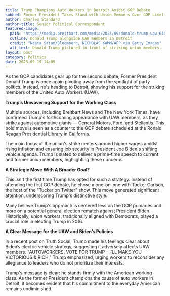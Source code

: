 ```yaml
---
title: Trump Champions Auto Workers in Detroit Amidst GOP Debate
subhed: Former President Takes Stand with Union Members Over GOP Limelight
author: Charles Standard
author-title: Senior Political Correspondent
featured-image: 
  path: "https://media.breitbart.com/media/2023/09/donald-trump-uaw-640x480.jpg"
  cutline: Donald Trump alongside UAW members in Detroit
  credit: "Neeta Satam/Bloomberg, NICHOLAS KAMM/AFP via Getty Images"
  alt-text: Donald Trump pictured in front of striking union members.
layout: post
category: Politics
date: 2023-09-19 14:05
---
```


As the GOP candidates gear up for the second debate, Former President Donald Trump is once again pivoting away from the spotlight of party politics. Instead, he's heading to Detroit, showing his support for the striking members of the United Auto Workers (UAW).

**Trump’s Unwavering Support for the Working Class**

Multiple sources, including Breitbart News and The New York Times, have confirmed Trump's forthcoming appearance with UAW members, as they strike against automotive giants — General Motors, Ford, and Stellantis. This bold move is seen as a counter to the GOP debate scheduled at the Ronald Reagan Presidential Library in California.

The main focus of the union's strike centers around higher wages amidst rising inflation and ensuring job security in President Joe Biden's shifting vehicle agenda. Trump is slated to deliver a prime-time speech to current and former union members, highlighting these concerns.

**A Strategic Move With A Broader Goal?**

This isn't the first time Trump has opted for such a strategy. Instead of attending the first GOP debate, he chose a one-on-one with Tucker Carlson, the host of the "Tucker on Twitter" show. This move generated significant attention, underscoring Trump's distinctive style.

Many believe Trump's approach is centered less on the GOP primaries and more on a potential general election rematch against President Biden. Historically, union workers, traditionally aligned with Democrats, played a crucial role in electing Trump in 2016.

**A Clear Message for the UAW and Biden’s Policies**

In a recent post on Truth Social, Trump made his feelings clear about Biden’s electric vehicle strategy, suggesting it adversely affects UAW members. "AUTOWORKERS, VOTE FOR TRUMP – I’LL MAKE YOU VICTORIOUS & RICH," Trump emphasized, urging workers to reconsider any allegiance to leaders who do not prioritize their interests.

Trump's message is clear: he stands firmly with the American working class. As the former President champions the cause of auto workers in Detroit, it becomes evident that his commitment to the everyday American remains undiminished.
